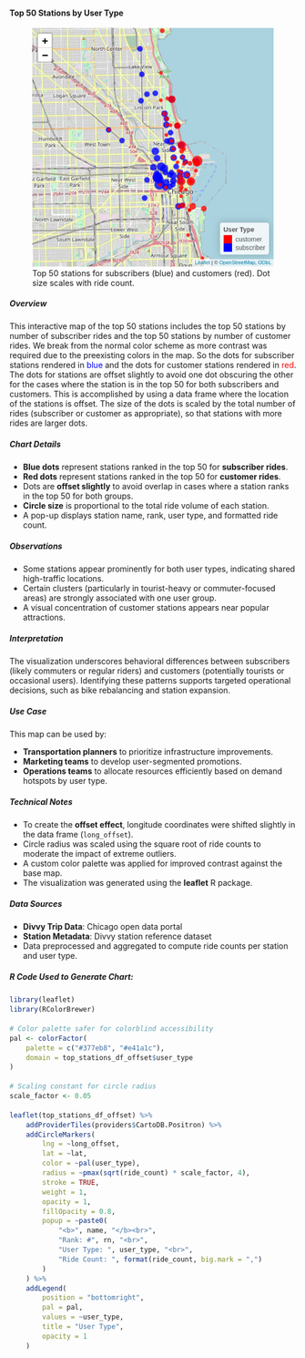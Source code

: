 #### Top 50 Stations by User Type

<figure class="float-right">
  <a href="Top_50_Stations_by_User_Type.html" target="_blank" title="Select image to open full sized chart">
  <img src="../images/thumbnails/thumbnail_top_50_stations.png" alt="Map of Top 50 Stations by User Type">
  </a>
  <figcaption>
  Top 50 stations for subscribers (blue) and customers (red). Dot size scales with ride count.
  </figcaption>
</figure>

##### Overview  

This interactive map of the top 50 stations includes the top 50 stations by number of subscriber rides and the top 50 stations by number of customer rides. We break from the normal color scheme as more contrast was required due to the preexisting colors in the map. So the dots for subscriber stations rendered in <span style="color: blue;">blue</span> and the dots for customer stations rendered in <span style="color: red;">red</span>. The dots for stations are offset slightly to avoid one dot obscuring the other for the cases where the station is in the top 50 for both subscribers and customers. This is accomplished by using a data frame where the location of the stations is offset. The size of the dots is scaled by the total number of rides (subscriber or customer as appropriate), so that stations with more rides are larger dots.

##### Chart Details

- **Blue dots** represent stations ranked in the top 50 for **subscriber rides**.
- **Red dots** represent stations ranked in the top 50 for **customer rides**.
- Dots are **offset slightly** to avoid overlap in cases where a station ranks in the top 50 for both groups.
- **Circle size** is proportional to the total ride volume of each station.
- A pop-up displays station name, rank, user type, and formatted ride count.

##### Observations

- Some stations appear prominently for both user types, indicating shared high-traffic locations.
- Certain clusters (particularly in tourist-heavy or commuter-focused areas) are strongly associated with one user group.
- A visual concentration of customer stations appears near popular attractions.

##### Interpretation

The visualization underscores behavioral differences between subscribers (likely commuters or regular riders) and customers (potentially tourists or occasional users). Identifying these patterns supports targeted operational decisions, such as bike rebalancing and station expansion.

##### Use Case

This map can be used by:
- **Transportation planners** to prioritize infrastructure improvements.
- **Marketing teams** to develop user-segmented promotions.
- **Operations teams** to allocate resources efficiently based on demand hotspots by user type.

##### Technical Notes

- To create the **offset effect**, longitude coordinates were shifted slightly in the data frame (`long_offset`).
- Circle radius was scaled using the square root of ride counts to moderate the impact of extreme outliers.
- A custom color palette was applied for improved contrast against the base map.
- The visualization was generated using the **leaflet** R package.

##### Data Sources

- **Divvy Trip Data**: Chicago open data portal
- **Station Metadata**: Divvy station reference dataset
- Data preprocessed and aggregated to compute ride counts per station and user type.

##### R Code Used to Generate Chart:

```r
library(leaflet)
library(RColorBrewer)

# Color palette safer for colorblind accessibility
pal <- colorFactor(
    palette = c("#377eb8", "#e41a1c"),
    domain = top_stations_df_offset$user_type
)

# Scaling constant for circle radius
scale_factor <- 0.05

leaflet(top_stations_df_offset) %>%
    addProviderTiles(providers$CartoDB.Positron) %>%
    addCircleMarkers(
        lng = ~long_offset,
        lat = ~lat,
        color = ~pal(user_type),
        radius = ~pmax(sqrt(ride_count) * scale_factor, 4),
        stroke = TRUE,
        weight = 1,
        opacity = 1,
        fillOpacity = 0.8,
        popup = ~paste0(
            "<b>", name, "</b><br>",
            "Rank: #", rn, "<br>",
            "User Type: ", user_type, "<br>",
            "Ride Count: ", format(ride_count, big.mark = ",")
        )
    ) %>%
    addLegend(
        position = "bottomright",
        pal = pal,
        values = ~user_type,
        title = "User Type",
        opacity = 1
    )
```

